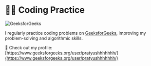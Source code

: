 # 👨‍💻 Coding Practice

![GeeksforGeeks](![image](https://github.com/user-attachments/assets/e802d93c-b8e1-418c-9706-58b31990c529))

I regularly practice coding problems on [GeeksforGeeks](https://www.geeksforgeeks.org/), improving my problem-solving and algorithmic skills.

🔗 Check out my profile: [https://www.geeksforgeeks.org/user/pratyushhhhhhh/](https://www.geeksforgeeks.org/user/pratyushhhhhhh/)
